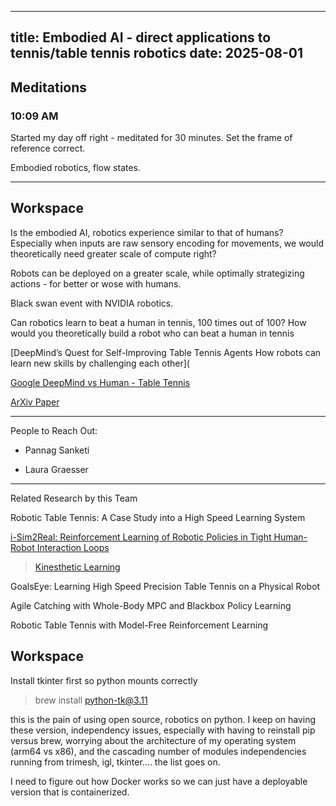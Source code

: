 
---
title: Embodied AI - direct applications to tennis/table tennis robotics
date: 2025-08-01
---


## Meditations

### 10:09 AM

Started my day off right - meditated for 30 minutes. Set the frame of reference correct.

Embodied robotics, flow states.

---

## Workspace

Is the embodied AI, robotics experience similar to that of humans? Especially when inputs are raw sensory encoding for movements, we would theoretically need greater scale of compute right?

Robots can be deployed on a greater scale, while optimally strategizing actions - for better or wose with humans.

Black swan event with NVIDIA robotics.

Can robotics learn to beat a human in tennis, 100 times out of 100? How would you theoretically build a robot who can beat a human in tennis

[DeepMind’s Quest for Self-Improving Table Tennis Agents How robots can learn new skills by challenging each other](

[Google DeepMind vs Human - Table Tennis]([https://www.technologyreview.com/2024/08/09/1096102/google-deepmind-trained-a-robot-to-beat-humans-at-table-tennis/](https://www.technologyreview.com/2024/08/09/1096102/google-deepmind-trained-a-robot-to-beat-humans-at-table-tennis/))

[ArXiv Paper]([https://arxiv.org/pdf/2408.03906](https://arxiv.org/pdf/2408.03906))

----

People to Reach Out:

- Pannag Sanketi

- Laura Graesser

----

Related Research by this Team

Robotic Table Tennis: A Case Study into a High Speed Learning System

[i-Sim2Real: Reinforcement Learning of Robotic Policies in Tight Human-Robot Interaction Loops]([https://sites.google.com/view/is2r?pli=1](https://sites.google.com/view/is2r?pli=1))

> [Kinesthetic Learning]([https://journals.sagepub.com/doi/10.1177/0278364912472380](https://journals.sagepub.com/doi/10.1177/0278364912472380))

GoalsEye: Learning High Speed Precision Table Tennis on a Physical Robot

Agile Catching with Whole-Body MPC and Blackbox Policy Learning

Robotic Table Tennis with Model-Free Reinforcement Learning
## Workspace

Install tkinter first so python mounts correctly

> brew install python-tk@3.11 

 this is the pain of using open source, robotics on python. I keep on having these version, independency issues, especially with having to reinstall pip versus brew, worrying about the architecture of my operating system (arm64 vs x86), and the cascading number of modules independencies running from trimesh, igl, tkinter.... the list goes on. 

I need to figure out how Docker works so we can just have a deployable version that is containerized.